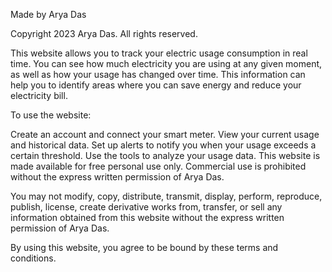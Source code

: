 Made by Arya Das

Copyright 2023 Arya Das. All rights reserved.

This website allows you to track your electric usage consumption in real time. You can see how much electricity you are using at any given moment, as well as how your usage has changed over time. This information can help you to identify areas where you can save energy and reduce your electricity bill.

To use the website:

Create an account and connect your smart meter.
View your current usage and historical data.
Set up alerts to notify you when your usage exceeds a certain threshold.
Use the tools to analyze your usage data.
This website is made available for free personal use only. Commercial use is prohibited without the express written permission of Arya Das.

You may not modify, copy, distribute, transmit, display, perform, reproduce, publish, license, create derivative works from, transfer, or sell any information obtained from this website without the express written permission of Arya Das.

By using this website, you agree to be bound by these terms and conditions.
